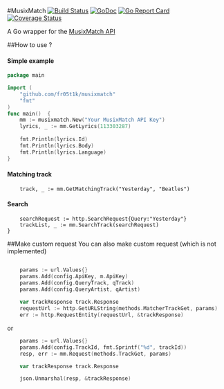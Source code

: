 #MusixMatch
[![Build Status](https://travis-ci.org/fr05t1k/musixmatch.svg?branch=master)](https://travis-ci.org/fr05t1k/musixmatch)
[![GoDoc](https://godoc.org/github.com/fr05t1k/musixmatch?status.svg)](https://godoc.org/github.com/fr05t1k/musixmatch)
[![Go Report Card](https://goreportcard.com/badge/github.com/fr05t1k/musixmatch)](https://goreportcard.com/report/github.com/fr05t1k/musixmatch)
[![Coverage Status](https://coveralls.io/repos/github/fr05t1k/musixmatch/badge.svg?branch=master)](https://coveralls.io/github/fr05t1k/musixmatch?branch=master)

A Go wrapper for the [MusixMatch API](https://developer.musixmatch.com/)

##How to use ?

#### Simple example
```go
package main

import (
    "github.com/fr05t1k/musixmatch"
    "fmt"
)
func main()  {
    mm := musixmatch.New("Your MusixMatch API Key") 
    lyrics, _ := mm.GetLyrics(113303287)
    
    fmt.Println(lyrics.Id)
    fmt.Println(lyrics.Body)
    fmt.Println(lyrics.Language)
}
```
#### Matching track
```
    track, _ := mm.GetMatchingTrack("Yesterday", "Beatles")
```
#### Search
```
    searchRequest := http.SearchRequest{Query:"Yesterday"}
    trackList, _ := mm.SearchTrack(searchRequest)
}
```

##Make custom request
You can also make custom request (which is not implemented)
```go

	params := url.Values{}
	params.Add(config.ApiKey, m.ApiKey)
	params.Add(config.QueryTrack, qTrack)
	params.Add(config.QueryArtist, qArtist)
	
	var trackResponse track.Response
	requestUrl := http.GetURLString(methods.MatcherTrackGet, params)
	err := http.RequestEntity(requestUrl, &trackResponse)
```
or
```go
	params := url.Values{}
	params.Add(config.TrackId, fmt.Sprintf("%d", trackId))
	resp, err := mm.Request(methods.TrackGet, params)

	var trackResponse track.Response

	json.Unmarshal(resp, &trackResponse)

	
```